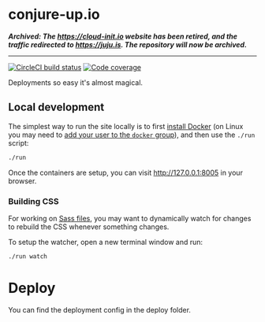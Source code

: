 # conjure-up.io

***Archived: The https://cloud-init.io website has been retired, and the traffic redirected to https://juju.is. The repository will now be archived.***

---

[![CircleCI build status](https://circleci.com/gh/canonical-web-and-design/conjure-up.io.svg?style=shield)](https://circleci.com/gh/canonical-web-and-design/conjure-up.io) [![Code coverage](https://codecov.io/gh/canonical-web-and-design/conjure-up.io/branch/master/graph/badge.svg)](https://codecov.io/gh/canonical-web-and-design/conjure-up.io)

Deployments so easy it's almost magical.

## Local development

The simplest way to run the site locally is to first [install Docker](https://docs.docker.com/engine/installation/) (on Linux you may need to [add your user to the `docker` group](https://docs.docker.com/engine/installation/linux/linux-postinstall/)), and then use the `./run` script:

``` bash
./run
```

Once the containers are setup, you can visit <http://127.0.0.1:8005> in your browser.

### Building CSS

For working on [Sass files](static/css), you may want to dynamically watch for changes to rebuild the CSS whenever something changes.

To setup the watcher, open a new terminal window and run:

``` bash
./run watch
```

# Deploy
You can find the deployment config in the deploy folder.
